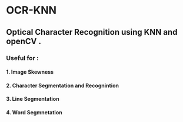 # OCR-KNN
## Optical Character Recognition using KNN and openCV . 

### Useful for :  
#### 1. Image Skewness  
#### 2. Character Segmentation and Recognintion  
#### 3. Line Segmentation  
#### 4. Word Segmnetation  
